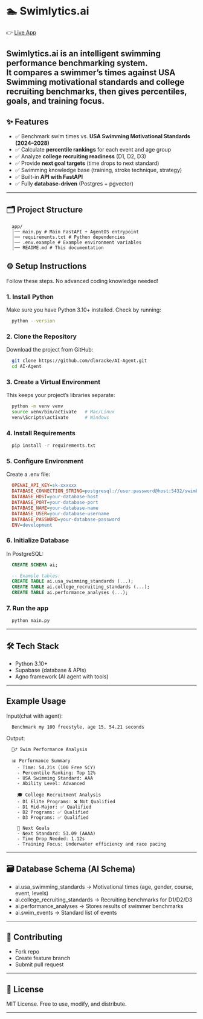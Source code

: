# 🏊 Swimlytics.ai
👉 [Live App](https://ai-agent-ui-w35p.onrender.com)

**Swimlytics.ai** is an intelligent swimming performance benchmarking system.  
It compares a swimmer’s times against **USA Swimming motivational standards** and **college recruiting benchmarks**, then gives **percentiles, goals, and training focus**.
---

## ✨ Features

  - ✅ Benchmark swim times vs. **USA Swimming Motivational Standards (2024–2028)**  
  - ✅ Calculate **percentile rankings** for each event and age group  
  - ✅ Analyze **college recruiting readiness** (D1, D2, D3)  
  - ✅ Provide **next goal targets** (time drops to next standard)  
  - ✅ Swimming knowledge base (training, stroke technique, strategy)  
  - ✅ Built-in **API with FastAPI**  
  - ✅ Fully **database-driven** (Postgres + pgvector)  

---

## 🗂️ Project Structure
  ```
    app/
    │── main.py # Main FastAPI + AgentOS entrypoint
    │── requirements.txt # Python dependencies
    │── .env.example # Example environment variables
    │── README.md # This documentation
  ```

## ⚙️ Setup Instructions
Follow these steps. No advanced coding knowledge needed!

### 1. Install Python
Make sure you have Python 3.10+ installed.
Check by running:

  ```bash
    python --version
  ```

### 2. Clone the Repository
Download the project from GitHub:

  ```bash
    git clone https://github.com/dlnracke/AI-Agent.git
    cd AI-Agent
  ```

### 3. Create a Virtual Environment
This keeps your project’s libraries separate:

  ```bash
    python -m venv venv
    source venv/bin/activate   # Mac/Linux
    venv\Scripts\activate      # Windows
  ```

### 4. Install Requirements

  ```bash
    pip install -r requirements.txt
  ```

### 5. Configure Environment
Create a .env file:

  ```ini
    OPENAI_API_KEY=sk-xxxxxx
    DATABASE_CONNECTION_STRING=postgresql://user:password@host:5432/swimbench
    DATABASE_HOST=your-database-host
    DATABASE_PORT=your-database-port
    DATABASE_NAME=your-database-name
    DATABASE_USER=your-database-username
    DATABASE_PASSWORD=your-database-password
    ENV=development
  ```

### 6. Initialize Database
In PostgreSQL:

  ```sql
    CREATE SCHEMA ai;

    -- Example tables:
    CREATE TABLE ai.usa_swimming_standards (...);
    CREATE TABLE ai.college_recruiting_standards (...);
    CREATE TABLE ai.performance_analyses (...);
  ```

### 7. Run the app

```bash
  python main.py
```
---

## 🛠️ Tech Stack
- Python 3.10+
- Supabase (database & APIs)
- Agno framework (AI agent with tools)

---

## Example Usage
Input(chat with agent):

  ```
    Benchmark my 100 freestyle, age 15, 54.21 seconds
  ```

Output:
  ```
    🏊‍♂️ Swim Performance Analysis

    📊 Performance Summary
      - Time: 54.21s (100 Free SCY)
      - Percentile Ranking: Top 12%
      - USA Swimming Standard: AAA
      - Ability Level: Advanced

      🎓 College Recruitment Analysis
      - D1 Elite Programs: ❌ Not Qualified
      - D1 Mid-Major: ✅ Qualified
      - D2 Programs: ✅ Qualified
      - D3 Programs: ✅ Qualified

      🎯 Next Goals
      - Next Standard: 53.09 (AAAA)
      - Time Drop Needed: 1.12s
      - Training Focus: Underwater efficiency and race pacing
  ```
---

## 🗃️ Database Schema (AI Schema)

  - ai.usa_swimming_standards → Motivational times (age, gender, course, event, levels)
  - ai.college_recruiting_standards → Recruiting benchmarks for D1/D2/D3
  - ai.performance_analyses → Stores results of swimmer benchmarks
  - ai.swim_events → Standard list of events

---

## 🤝 Contributing

  - Fork repo
  - Create feature branch
  - Submit pull request

---

## 📜 License

MIT License. Free to use, modify, and distribute.

---
